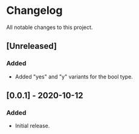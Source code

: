 # Changelog
All notable changes to this project.


## [Unreleased]

### Added
- Added "yes" and "y" variants for the bool type.


## [0.0.1] - 2020-10-12

### Added
- Initial release.
